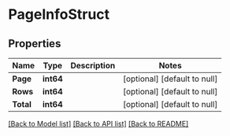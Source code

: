 # PageInfoStruct

## Properties
Name | Type | Description | Notes
------------ | ------------- | ------------- | -------------
**Page** | **int64** |  | [optional] [default to null]
**Rows** | **int64** |  | [optional] [default to null]
**Total** | **int64** |  | [optional] [default to null]

[[Back to Model list]](../README.md#documentation-for-models) [[Back to API list]](../README.md#documentation-for-api-endpoints) [[Back to README]](../README.md)


